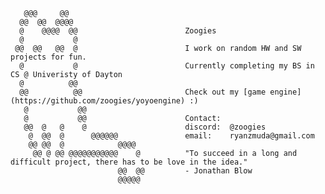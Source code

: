        @@@     @@                    
      @@  @@  @@@@                   
      @    @@@@  @@                        Zoogies
      @           @                  
     @@  @@   @@  @                        I work on random HW and SW projects for fun.
      @           @                        Currently completing my BS in CS @ Univeristy of Dayton
      @          @@                            
      @@          @@                       Check out my [game engine](https://github.com/zoogies/yoyoengine) :)
       @           @@                
       @           @@                      Contact:
       @@  @   @    @                      discord:  @zoogies
        @  @@  @      @@@@@@               email:    ryanzmuda@gmail.com
        @@ @@  @            @@@@     
         @@ @ @@ @@@@@@@@@@@    @          "To succeed in a long and difficult project, there has to be love in the idea."
                            @@  @@         - Jonathan Blow
                            @@@@@    
